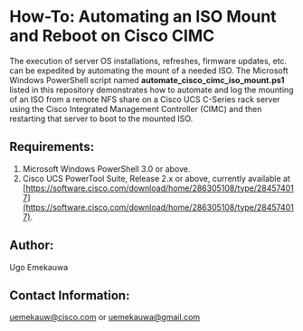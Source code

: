 # How-To: Automating an ISO Mount and Reboot on Cisco CIMC

The execution of server OS installations, refreshes, firmware updates, etc. can be expedited by automating the mount of a needed ISO. The Microsoft Windows PowerShell script named **automate_cisco_cimc_iso_mount.ps1** listed in this repository demonstrates how to automate and log the mounting of an ISO from a remote NFS share on a Cisco UCS C-Series rack server using the Cisco Integrated Management Controller (CIMC) and then restarting that server to boot to the mounted ISO.

## Requirements:
  1. Microsoft Windows PowerShell 3.0 or above.
  2. Cisco UCS PowerTool Suite, Release 2.x or above, currently available at [https://software.cisco.com/download/home/286305108/type/284574017](https://software.cisco.com/download/home/286305108/type/284574017).

## Author:
Ugo Emekauwa

## Contact Information:
uemekauw@cisco.com or uemekauwa@gmail.com

